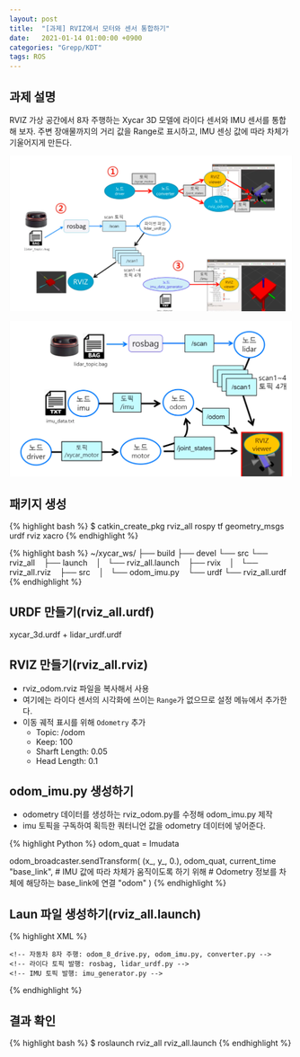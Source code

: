 ```yaml
---
layout: post
title:  "[과제] RVIZ에서 모터와 센서 통합하기"
date:   2021-01-14 01:00:00 +0900
categories: "Grepp/KDT"
tags: ROS
---
```


## 과제 설명

RVIZ 가상 공간에서 8자 주행하는 Xycar 3D 모델에 라이다 센서와 IMU 센서를 통합해 보자. 주변 장애물까지의 거리 값을 Range로 표시하고, IMU 센싱 값에 따라 차체가 기울어지게 만든다.

![rviz_all Diagram](/assets/grepp/rviz_all_diagram1.png)

![rviz_all Diagram](/assets/grepp/rviz_all_diagram2.png)

## 패키지 생성

{% highlight bash %}
$ catkin_create_pkg rviz_all rospy tf geometry_msgs urdf rviz xacro
{% endhighlight %}

{% highlight bash %}
~/xycar_ws/
├── build
├── devel
└── src
    └── rviz_all
        ├── launch
        │   └── rviz_all.launch
        ├── rvix
        │   └── rviz_all.rviz
        ├── src
        │   └── odom_imu.py
        └── urdf
            └── rviz_all.urdf
{% endhighlight %}



##  URDF 만들기(rviz_all.urdf)

xycar_3d.urdf + lidar_urdf.urdf



## RVIZ 만들기(rviz_all.rviz)

- rviz_odom.rviz 파일을 복사해서 사용
- 여기에는 라이다 센서의 시각화에 쓰이는 `Range`가 없으므로 설정 메뉴에서 추가한다. 
- 이동 궤적 표시를 위해 `Odometry` 추가
    - Topic: /odom
    - Keep: 100
    - Sharft Length: 0.05
    - Head Length: 0.1



## odom_imu.py 생성하기

- odometry 데이터를 생성하는 rviz_odom.py를 수정해 odom_imu.py 제작
- imu 토픽을 구독하여 획득한 쿼터니언 값을 odometry 데이터에 넣어준다.

{% highlight Python %}
odom_quat = Imudata

odom_broadcaster.sendTransform(
    (x_, y_, 0.),
    odom_quat,
    current_time
    "base_link",    # IMU 값에 따라 차체가 움직이도록 하기 위해
                    # Odometry 정보를 차체에 해당하는 base_link에 연결
    "odom"
)
{% endhighlight %}



## Laun 파일 생성하기(rviz_all.launch)

{% highlight XML %}
<launch>
    <param name="robot_description" textfile="$(find rviz_all)/urdf/rviz_all.urdf" />
    <param name="use_gui" value="true" />
    <node name="rviz_visualizer" pkg="rviz" type="rviz" required="true"
          args="-d $(find rviz_all)/rviz/rviz_all.rviz" />
    <node name="robot_state_publisher" pkg="robot_state_publisher" type="state_publisher" />
    
    <!-- 자동차 8자 주행: odom_8_drive.py, odom_imu.py, converter.py -->
    <!-- 라이다 토픽 발행: rosbag, lidar_urdf.py -->
    <!-- IMU 토픽 발행: imu_generator.py -->
{% endhighlight %}



## 결과 확인

{% highlight bash %}
$ roslaunch rviz_all rviz_all.launch
{% endhighlight %}
